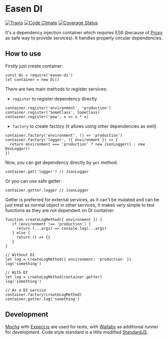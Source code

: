 Easen DI
========

[![Travis](https://travis-ci.org/rangoo94/easen-di.svg)](https://travis-ci.org/rangoo94/easen-di)
[![Code Climate](https://codeclimate.com/github/rangoo94/easen-di/badges/gpa.svg)](https://codeclimate.com/github/rangoo94/easen-di)
[![Coverage Status](https://coveralls.io/repos/github/rangoo94/easen-di/badge.svg?branch=master)](https://coveralls.io/github/rangoo94/easen-di?branch=master)

It's a dependency injection container which requires ES6 (because of [Proxy](https://developer.mozilla.org/en/docs/Web/JavaScript/Reference/Global_Objects/Proxy) as safe way to provide services).
It handles properly circular dependencies.

How to use
----------

Firstly just create container:

```
const Di = require('easen-di')
let container = new Di()
```

There are two main methods to register services:

- `register` to register dependency directly
```
container.register('environment', 'production')
container.register('SomeClass', SomeClass)
container.register('pow', x => x * x)
```
- `factory` to create factory (it allows using other dependencies as well)
```
container.factory('environment', () => 'production')
container.factory('logger', ({ environment }) => {
  return environment === 'production' ? new JsonLogger() : new DevLogger()
})
```

Now, you can get dependency directly by `get` method:

```
container.get('logger') // JsonLogger
```

Or you can use safe getter:

```
container.getter.logger // JsonLogger
```

Getter is preferred for external services, as it can't be mutated and can be just treat as normal object in other services;
It makes very simple to test functions as they are not dependent on DI container:

```
function createLogMethod({ environment }) {
   if (environment !== 'production') {
     return (...args) => console.log(...args)
   } else {
     return () => {}
   }
}

// Without DI
let log = createLogMethod({ environment: 'production' })
log('something')

// With DI
let log = createLogMethod(container.getter)
log('something')

// As a DI service
container.factory(createLogMethod)
container.getter.log('something')
```

Development
-----------

[Mocha](http://mochajs.org) with [Expect.js](https://github.com/Automattic/expect.js) are used for tests, with [Wallaby](http://wallabyjs.com) as additional runner for development.
Code style standard is a little modified [StandardJS](http://standardjs.com).
